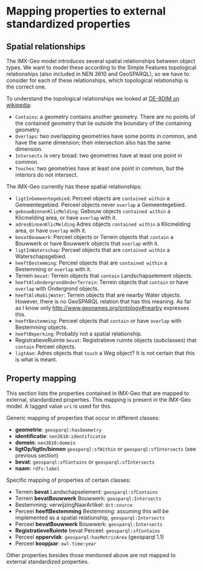 # Mapping properties to external standardized properties

## Spatial relationships

The IMX-Geo model introduces several spatial relationships between object types. We want to model these according to the Simple Features topological relationships (also included in NEN 3610 and GeoSPARQL), so we have to consider for each of these relationships, which topological relationship is the correct one. 

To understand the topological relationships we looked at [DE-9DIM on wikipedia](https://en.wikipedia.org/wiki/DE-9IM): 
- `Contains`: a geometry contains another geometry. There are no points of the contained geometry that lie outside the boundary of the containing geometry. 
- `Overlaps`: two overlapping geometries have some points in common, and have the same dimension; their intersection also has the same dimension. 
- `Intersects` is very broad: two geometries have at least one point in common. 
- `Touches`: two geometries have at least one point in common, but the interiors do not intersect.

The IMX-Geo currently has these spatial relationships:
- `ligtInGemeentegebied`: Perceel objects are `contained within` a Gemeentegebied. Perceel objects never `overlap` a Gemeentegebied.
- `gebouwBinnenKlicMelding`: Gebouw objects `contained within` a Klicmelding area, or have `overlap` with it. 
- `adresBinnenKlicMelding` Adres objects `contained within` a Klicmelding area, or have `overlap` with it.
- `bevatBouwwerk`: Perceel objects or Terrein objects that `contain` a Bouwwerk or have Bouwwerk objects that `overlap` with it.
- `ligtInWaterschap`: Perceel objects that are `contained within` a Waterschapsgebied.
- `heeftBestemming`: Perceel objects that are `contained within` a Bestemming or `overlap` with it.
- Terrein `bevat`: Terrein objects that `contain` Landschapselement objects.
- `heeftAlsOndergrondOnderTerrein`: Terrein objects that `contain` or have `overlap` with Ondergrond objects. 
- `heeftAlsNabijWater`: Terrein objects that are nearby Water objects. However, there is no GeoSPARQL relation that has this meaning. As far as I know only http://www.geonames.org/ontology#nearby expresses this.
- `heeftBestemming`: Perceel objects that `contain` or have `overlap` with Bestemming objects. 
- `heeftBeperking`: Probably not a spatial relationship. 
- RegistratieveRuimte `bevat`: Registratieve ruimte objects (subclasses) that `contain` Perceel objects.
- `ligtAan`: Adres objects that `touch` a Weg object? It is not certain that this is what is meant.

## Property mapping
This section lists the properties contained in IMX-Geo that are mapped to external, standardized properties. This mapping is present in the IMX-Geo model. A tagged value `uri` is used for this. 

Generic mapping of properties that occur in different classes: 
- **geometrie**: `geosparql:hasGeometry`
- **identificatie**: `nen3610:identificatie`
- **domein**: `nen3610:domein`
- **ligtOp/ligtIn/binnen** `geosparql:sfWithin` or `geosparql:sfIntersects` (see previous section)
- **bevat**: `geosparql:sfContains` or `geosparql:sfIntersects`
- **naam**: `rdfs:label`

Specific mapping of properties of certain classes:
- Terrein **bevat** Landschapselement: `geosparql:sfContains`
- Terrein **bevatBouwwerk** Bouwwerk: `geosparql:Intersects`
- Bestemming: verwijzingNaarArtikel: `dct:source`
- Perceel **heeftBestemming** Bestemming: assuming this will be implemented as a spatial relationship, `geosparql:Intersects`
- Perceel **bevatBouwwerk** Bouwwerk: `geosparql:Intersects`
- **RegistratieveRuimte** bevat Perceel: `geosparql:sfContains`
- Perceel **oppervlak**: `geosparql:hasMetricArea` (geosparql 1.1)
- Perceel **koopjaar**: `owl-time:year`

Other properties besides those mentioned above are not mapped to external standardized properties. 